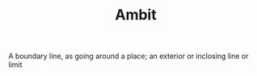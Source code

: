 ---
title: Ambit
letter: A
permalink: "/definitions/ambit.html"
body: A boundary line, as going around a place; an exterior or inclosing line or limit
published_at: '2018-07-07'
layout: post
---